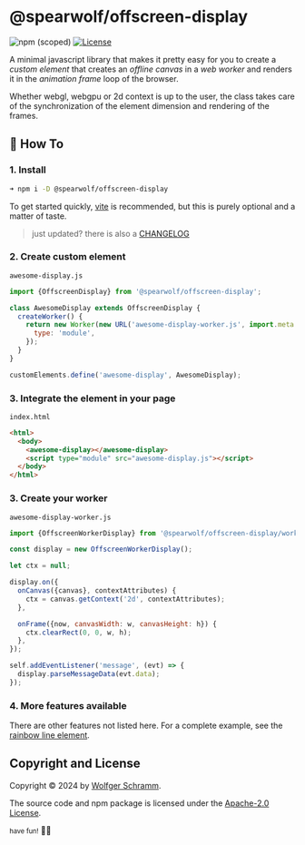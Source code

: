 # @spearwolf/offscreen-display

![npm (scoped)](https://img.shields.io/npm/v/%40spearwolf/offscreen-display) [![License](https://img.shields.io/badge/License-Apache_2.0-yellowgreen.svg)](https://opensource.org/licenses/Apache-2.0)

A minimal javascript library that makes it pretty easy for you to create a _custom element_ that creates an _offline canvas_ in a _web worker_ and renders it in the _animation frame_ loop of the browser.

Whether webgl, webgpu or 2d context is up to the user, the class takes care of the synchronization of the element dimension and rendering of the frames.


## 📖 How To

### 1. Install

```sh
➜ npm i -D @spearwolf/offscreen-display
```

To get started quickly, [vite](https://vitejs.dev/) is recommended, but this is purely optional and a matter of taste.

> just updated? there is also a [CHANGELOG](https://github.com/spearwolf/visual-fx-web-components/blob/main/packages/offscreen-display/CHANGELOG.md)


### 2. Create custom element

`awesome-display.js`

```javascript
import {OffscreenDisplay} from '@spearwolf/offscreen-display';

class AwesomeDisplay extends OffscreenDisplay {
  createWorker() {
    return new Worker(new URL('awesome-display-worker.js', import.meta.url), {
      type: 'module',
    });
  }
}

customElements.define('awesome-display', AwesomeDisplay);
```

### 3. Integrate the element in your page

`index.html`

```html
<html>
  <body>
    <awesome-display></awesome-display>
    <script type="module" src="awesome-display.js"></script>
  </body>
</html>
```

### 3. Create your worker

`awesome-display-worker.js`

``` javascript
import {OffscreenWorkerDisplay} from '@spearwolf/offscreen-display/worker.js';

const display = new OffscreenWorkerDisplay();

let ctx = null;

display.on({
  onCanvas({canvas}, contextAttributes) {
    ctx = canvas.getContext('2d', contextAttributes);
  },

  onFrame({now, canvasWidth: w, canvasHeight: h}) {
    ctx.clearRect(0, 0, w, h);
  },
});

self.addEventListener('message', (evt) => {
  display.parseMessageData(evt.data);
});

```

### 4. More features available

There are other features not listed here. For a complete example, see the [rainbow line element](https://github.com/spearwolf/visual-fx-web-components/tree/main/packages/rainbow-line).


## Copyright and License

Copyright &copy; 2024 by [Wolfger Schramm](mailto:wolfger@spearwolf.de?subject=[GitHub]%20@spearwolf/offscreen-display).

The source code and npm package is licensed under the [Apache-2.0 License](./LICENSE).


<small>have fun!</small>
🚀🌱
